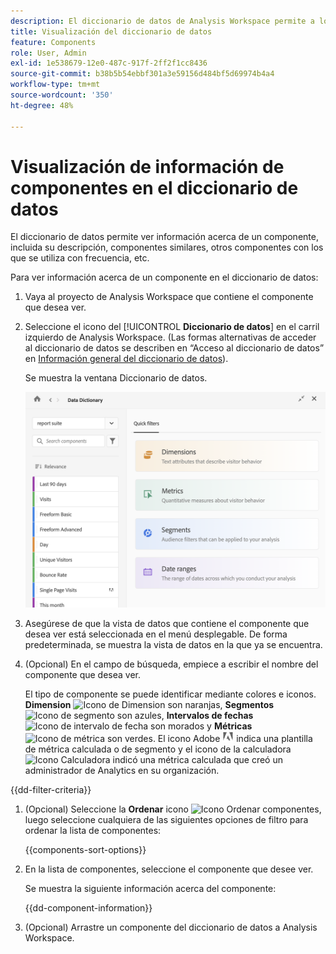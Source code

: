 ```yaml
---
description: El diccionario de datos de Analysis Workspace permite a los usuarios catalogar y seguir los distintos componentes de Analysis Workspace, incluido su uso previsto, cuáles están aprobados, cuáles son duplicados, etc.
title: Visualización del diccionario de datos
feature: Components
role: User, Admin
exl-id: 1e538679-12e0-487c-917f-2ff2f1cc8436
source-git-commit: b38b5b54ebbf301a3e59156d484bf5d69974b4a4
workflow-type: tm+mt
source-wordcount: '350'
ht-degree: 48%

---
```


# Visualización de información de componentes en el diccionario de datos

El diccionario de datos permite ver información acerca de un componente, incluida su descripción, componentes similares, otros componentes con los que se utiliza con frecuencia, etc.

Para ver información acerca de un componente en el diccionario de datos:

1. Vaya al proyecto de Analysis Workspace que contiene el componente que desea ver.

1. Seleccione el icono del [!UICONTROL **Diccionario de datos**] en el carril izquierdo de Analysis Workspace. (Las formas alternativas de acceder al diccionario de datos se describen en “Acceso al diccionario de datos” en [Información general del diccionario de datos](/help/components/data-dictionary/data-dictionary-overview.md)).

   Se muestra la ventana Diccionario de datos.

   ![data-dictionary.png](assets/data-dictionary.png)

   <!--double-check this screenshot. I mocked the admin view up a bit to get rid of the Dictionary health tab.-->

1. Asegúrese de que la vista de datos que contiene el componente que desea ver está seleccionada en el menú desplegable. De forma predeterminada, se muestra la vista de datos en la que ya se encuentra.

1. (Opcional) En el campo de búsqueda, empiece a escribir el nombre del componente que desea ver.

   El tipo de componente se puede identificar mediante colores e iconos. **Dimension** ![Icono de Dimension](https://spectrum.adobe.com/static/icons/workflow_18/Smock_Data_18_N.svg) son naranjas, **Segmentos** ![Icono de segmento](https://spectrum.adobe.com/static/icons/workflow_18/Smock_Segmentation_18_N.svg) son azules, **Intervalos de fechas** ![Icono de intervalo de fecha](https://spectrum.adobe.com/static/icons/workflow_18/Smock_Calendar_18_N.svg) son morados y **Métricas** ![Icono de métrica](https://spectrum.adobe.com/static/icons/workflow_18/Smock_Event_18_N.svg) son verdes. El icono Adobe ![Icono de Adobe](assets/default-calc-metric-icon.png) indica una plantilla de métrica calculada o de segmento y el icono de la calculadora ![Icono Calculadora](https://spectrum.adobe.com/static/icons/workflow_18/Smock_Calculator_18_N.svg) indicó una métrica calculada que creó un administrador de Analytics en su organización.

{{dd-filter-criteria}}

1. (Opcional) Seleccione la **Ordenar** icono ![Icono Ordenar componentes](https://spectrum.adobe.com/static/icons/workflow_18/Smock_SortOrderDown_18_N.svg), luego seleccione cualquiera de las siguientes opciones de filtro para ordenar la lista de componentes:

   {{components-sort-options}}

1. En la lista de componentes, seleccione el componente que desee ver.

   Se muestra la siguiente información acerca del componente:

   {{dd-component-information}}

1. (Opcional) Arrastre un componente del diccionario de datos a Analysis Workspace.
